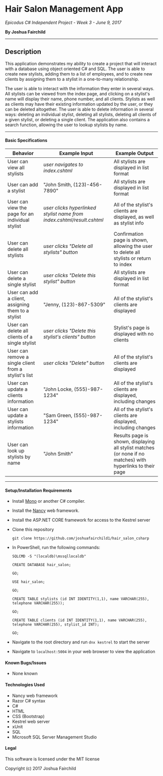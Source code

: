 # Hair Salon Management App

*Epicodus C# Independent Project - Week 3 - June 9, 2017*

**By Joshua Fairchild**

---

## Description

This application demonstrates my ability to create a project that will interact with a database using object oriented C# and SQL. The user is able to create new stylists, adding them to a list of employees, and to create new clients by assigning them to a stylist in a one-to-many relationship.

The user is able to interact with the information they enter in several ways. All stylists can be viewed from the index page, and clicking on a stylist's name will display their name, phone number, and all clients. Stylists as well as clients may have their existing information updated by the user, or they can be deleted altogether. The user is able to delete information in several ways: deleting an individual stylist, deleting all stylists, deleting all clients of a given stylist, or deleting a single client. The application also contains a search function, allowing the user to lookup stylists by name.

---

#### Basic Specifications

| Behavior | Example Input | Example Output |
|----------|---------------|----------------|
| User can view all stylists | *user navigates to index.cshtml* | All stylists are displayed in list format |  
| User can add a stylist | "John Smith, (123)-456-7890" | All stylists are displayed in list format |  
| User can view the page for an individual stylist | *user clicks hyperlinked stylist name from index.cshtml/result.cshtml* | All of the stylist's clients are displayed, as well as stylist info |
| User can delete all stylists | *user clicks "Delete all stylists" button* | Confirmation page is shown, allowing the user to delete all stylists or return to index |
| User can delete a single stylist | *user clicks "Delete this stylist" button* | All stylists are displayed in list format |
| User can add a client, assigning them to a stylist | "Jenny, (123)-867-5309" | All of the stylist's clients are displayed |  
| User can delete all clients of a single stylist | *user clicks "Delete this stylist's clients" button* | Stylist's page is displayed with no clients |  
| User can remove a single client from a stylist's list | *user clicks "Delete" button* | All of the stylist's clients are displayed |  
| User can update a clients information | "John Locke, (555)-987-1234" | All of the stylist's clients are displayed, including changes |
| User can update a stylists information | "Sam Green, (555)-987-1234" | All of the stylist's clients are displayed, including changes |
| User can look up stylists by name | "John Smith" | Results page is shown, displaying all stylist matches (or none if no matches) with hyperlinks to their page |

----

#### Setup/Installation Requirements

* Install [Mono](http://www.mono-project.com/docs/getting-started/install/) or another C# compiler.

* Install the [Nancy](http://nancyfx.org/) web framework.

* Install the ASP.NET CORE framework for access to the Kestrel server

* Clone this repository

  `git clone https://github.com/joshuafairchild1/hair_salon_csharp`

* In PowerShell, run the following commands:

  `SQLCMD -S "(localdb)\mssqllocaldb"`

  `CREATE DATABASE hair_salon;`

  `GO;`

  `USE hair_salon;`

  `GO;`

  `CREATE TABLE stylists (id INT IDENTITY(1,1), name VARCHAR(255), telephone VARCHAR(255));`

  `GO;`

  `CREATE TABLE clients (id INT IDENTITY(1,1), name VARCHAR(255), telephone VARCHAR(255), stylist_id INT);`

  `GO;`

* Navigate to the root directory and run `dnx kestrel` to start the server

* Navigate to `localhost:5004` in your web browser to view the application



#### Known Bugs/Issues
* None known


#### Technologies Used
* Nancy web framework
* Razor C# syntax
* C#
* HTML
* CSS (Bootstrap)
* Kestrel web server
* xUnit
* SQL
* Microsoft SQL Server Management Studio


#### Legal

This software is licensed under the MIT license

Copyright (c) 2017 Joshua Fairchild
